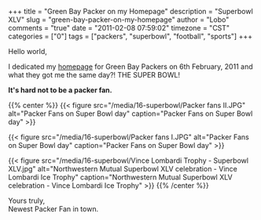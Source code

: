 +++
title = "Green Bay Packer on my Homepage"
description = "Superbowl XLV"
slug = "green-bay-packer-on-my-homepage"
author = "Lobo"
comments = "true"
date = "2011-02-08 07:59:02"
timezone = "CST"
categories = ["0"]
tags = ["packers", "superbowl", "football", "sports"]
+++

Hello world,

I dedicated my [homepage](/index_archive/index_002.html) for Green Bay Packers on 6th February, 2011 and what they got me the same day?! THE SUPER BOWL!

**It's hard not to be a packer fan.**

{{% center %}}
{{< figure src="/media/16-superbowl/Packer fans II.JPG" alt="Packer Fans on Super Bowl day" caption="Packer Fans on Super Bowl day" >}}

{{< figure src="/media/16-superbowl/Packer fans I.JPG" alt="Packer Fans on Super Bowl day" caption="Packer Fans on Super Bowl day" >}}

{{< figure src="/media/16-superbowl/Vince Lombardi Trophy - Superbowl XLV.jpg" alt="Northwestern Mutual Superbowl XLV celebration - Vince Lombardi Ice Trophy" caption="Northwestern Mutual Superbowl XLV celebration - Vince Lombardi Ice Trophy" >}}
{{% /center %}}

Yours truly,  
Newest Packer Fan in town.
